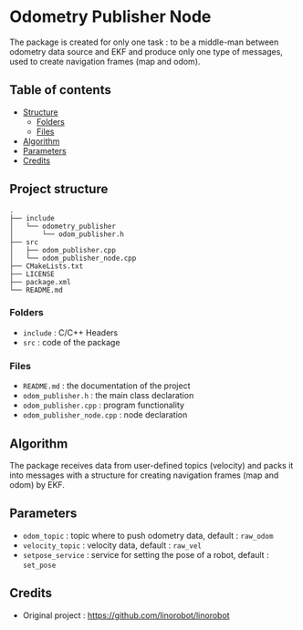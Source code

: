 # Odometry Publisher Node
The package is created for only one task : to be a middle-man between odometry data source and EKF and produce only one type of messages, used to create navigation frames (map and odom).

## Table of contents
* [Structure](#project_structure)
    * [Folders](#folders)
    * [Files](#files)
* [Algorithm](#algorithm)
* [Parameters](#parameters)
* [Credits](#credits)

## Project structure
```
.
├── include
│   └── odometry_publisher
│       └── odom_publisher.h
├── src
│   ├── odom_publisher.cpp
│   └── odom_publisher_node.cpp
├── CMakeLists.txt
├── LICENSE
├── package.xml
└── README.md
```

### Folders
* `include` : C/C++ Headers
* `src` : code of the package

### Files
* `README.md` : the documentation of the project
* `odom_publisher.h` : the main class declaration
* `odom_publisher.cpp` : program functionality
* `odom_publisher_node.cpp` : node declaration

## Algorithm
The package receives data from user-defined topics (velocity) and packs it into messages with a structure for creating navigation frames (map and odom) by EKF.

## Parameters
* `odom_topic` : topic where to push odometry data, default : `raw_odom`
* `velocity_topic` : velocity data, default : `raw_vel`
* `setpose_service` : service for setting the pose of a robot, default : `set_pose`

## Credits
* Original project : https://github.com/linorobot/linorobot
